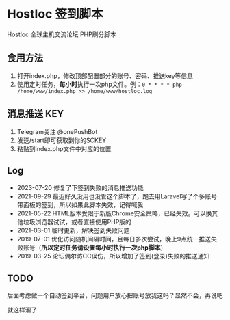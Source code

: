 # Hostloc 签到脚本
Hostloc 全球主机交流论坛 PHP刷分脚本

## 食用方法
1. 打开index.php，修改顶部配置部分的账号、密码、推送key等信息
2. 使用定时任务，**每小时**执行一次php文件。例：`0 * * * * php /home/www/index.php >> /home/www/hostloc.log`

## 消息推送 KEY
1. Telegram关注 @onePushBot
2. 发送/start即可获取到你的SCKEY
3. 粘贴到index.php文件中对应的位置

## Log
- 2023-07-20 修复了下签到失败的消息推送功能
- 2021-09-29 最近好久没用也没管这个脚本了，跑去用Laravel写了个多账号带面板的签到，所以如果此脚本失效，记得喊我
- 2021-05-22 HTML版本受限于新版Chrome安全策略，已经失效。可以换其他垃圾浏览器试试，或者直接使用PHP版的
- 2021-03-01 临时更新，解决签到失败问题
- 2019-07-01 优化访问随机间隔时间，且每日多次尝试，晚上9点统一推送失败账号（**所以定时任务请设置每小时执行一次php脚本**）
- 2019-03-25 论坛偶尔防CC误伤，所以增加了签到(登录)失败的推送通知

## TODO
后面考虑做一个自动签到平台，问题用户放心把账号放我这吗？显然不会，再说吧

就这样溜了
